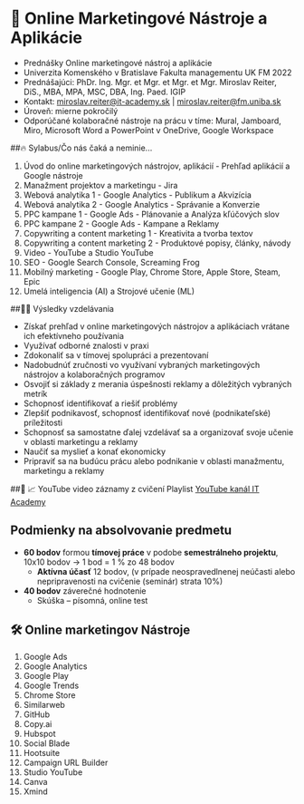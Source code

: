 # 🧰 Online Marketingové Nástroje a Aplikácie

* Prednášky Online marketingové nástroj a aplikácie
* Univerzita Komenského v Bratislave Fakulta managementu UK FM 2022
* Prednášajúci: PhDr. Ing. Mgr. et Mgr. et Mgr. et Mgr. Miroslav Reiter, DiS., MBA, MPA, MSC, DBA, Ing. Paed. IGIP 
* Kontakt: miroslav.reiter@it-academy.sk | miroslav.reiter@fm.uniba.sk 
* Úroveň: mierne pokročilý
* Odporúčané kolaboračné nástroje na prácu v tíme: Mural, Jamboard, Miro, Microsoft Word a PowerPoint v OneDrive, Google Workspace

##🔥 Sylabus/Čo nás čaká a neminie...

1.	Úvod do online marketingových nástrojov, aplikácií - Prehľad aplikácií a Google nástroje
1.	Manažment projektov a marketingu - Jira
1.	Webová analytika 1 - Google Analytics - Publikum a Akvizícia
1.	Webová analytika 2 - Google Analytics - Správanie a Konverzie
1.	PPC kampane 1 - Google Ads - Plánovanie a Analýza kľúčových slov
1.	PPC kampane 2 - Google Ads - Kampane a Reklamy
1.	Copywriting a content marketing 1 - Kreativita a tvorba textov
1.	Copywriting a content marketing 2 - Produktové popisy, články, návody
1.	Video - YouTube a Studio YouTube
1.	SEO - Google Search Console, Screaming Frog
1.	Mobilný marketing - Google Play, Chrome Store, Apple Store, Steam, Epic
1.	Umelá inteligencia (AI) a Strojové učenie (ML)

##👨‍🏫 Výsledky vzdelávania
* Získať prehľad v online marketingových nástrojov a aplikáciach vrátane ich efektívneho používania
* Využívať odborné znalosti v praxi
* Zdokonaliť sa v tímovej spolupráci a prezentovaní
* Nadobudnúť zručnosti vo využívaní vybraných marketingových nástrojov a kolaboračných programov
* Osvojiť si základy z merania úspešnosti reklamy a dôležitých vybraných metrík
* Schopnosť identifikovať a riešiť problémy
* Zlepšiť podnikavosť, schopnosť identifikovať nové (podnikateľské) príležitosti
* Schopnosť sa samostatne ďalej vzdelávať sa a organizovať svoje učenie v oblasti marketingu a reklamy
* Naučiť sa myslieť a konať ekonomicky
* Pripraviť sa na budúcu prácu alebo podnikanie v oblasti manažmentu, marketingu a reklamy

##🥇 📈 YouTube video záznamy z cvičení Playlist
[YouTube kanál IT Academy](https://www.youtube.com/watch?v=ZHoo9CnRdLU&list=PLIu_ZdHo7Pk-1KewAghM54Pi2h4uRG3YZ)

## Podmienky na absolvovanie predmetu
* **60 bodov** formou **tímovej práce** v podobe **semestrálneho projektu**, 10x10 bodov -> 1 bod = 1 % zo 48 bodov
  * **Aktívna účasť** 12 bodov, (v prípade neospravedlnenej neúčasti alebo nepripravenosti na cvičenie (seminár) strata 10%)
* **40 bodov** záverečné hodnotenie
  *  Skúška – písomná, online test 
 
## 🛠️ Online marketingov Nástroje 
1.	Google Ads
2.	Google Analytics
3.	Google Play
4.	Google Trends
5.	Chrome Store
6.	Similarweb
7.	GitHub
8.	Copy.ai
9.	Hubspot
10.	Social Blade
11.	Hootsuite
12.	Campaign URL Builder
13.	Studio YouTube
14.	Canva
15.	Xmind

